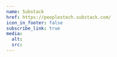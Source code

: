 ```yaml
---
name: Substack
href: https://peoplestech.substack.com/
icon_in_footer: false
subscribe_link: true
media:
  alt:
  src:
---
```


